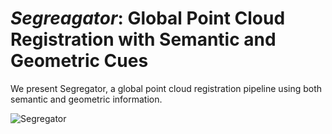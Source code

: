 # ***Segreagator***: Global Point Cloud Registration with Semantic and Geometric Cues

We present Segregator, a global point cloud registration pipeline using both semantic and geometric information.

![Segregator](https://github.com/Pamphlett/Segreagator/blob/main/segregator_intro.png)
